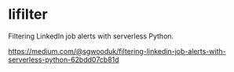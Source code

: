 # lifilter
Filtering LinkedIn job alerts with serverless Python.

https://medium.com/@sgwooduk/filtering-linkedin-job-alerts-with-serverless-python-62bdd07cb81d


